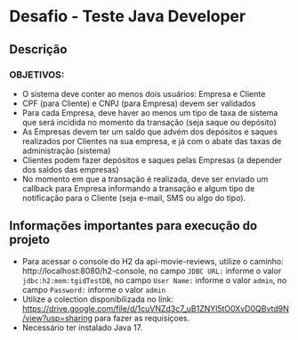 # Desafio - Teste Java Developer

## Descrição

### OBJETIVOS:
- O sistema deve conter ao menos dois usuários: Empresa e Cliente
- CPF (para Cliente) e CNPJ (para Empresa) devem ser validados
- Para cada Empresa, deve haver ao menos um tipo de taxa de sistema que será incidida no momento da transação (seja saque ou depósito)
- As Empresas devem ter um saldo que advém dos depósitos e saques realizados por Clientes na sua empresa, e já com o abate das taxas de administração (sistema)
- Clientes podem fazer depósitos e saques pelas Empresas (a depender dos saldos
das empresas)
- No momento em que a transação é realizada, deve ser enviado um callback para Empresa informando a transação e algum tipo de notificação para o Cliente (seja e-mail, SMS ou algo do tipo).

## Informações importantes para execução do projeto
- Para acessar o console do H2 da api-movie-reviews, utilize o caminho: http://localhost:8080/h2-console, no campo `JDBC URL:` informe o valor `jdbc:h2:mem:tgidTestDB`, no campo `User Name:` informe o valor `admin`, no campo `Password:` informe o valor `admin`
- Utilize a colection disponibilizada no link: https://drive.google.com/file/d/1cuVNZd3c7_uB1ZNYl5tO0XvD0QBvtd9N/view?usp=sharing para fazer as requisiçoes.
- Necessário ter instalado Java 17.